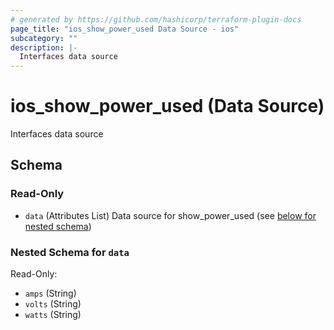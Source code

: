 ```yaml
---
# generated by https://github.com/hashicorp/terraform-plugin-docs
page_title: "ios_show_power_used Data Source - ios"
subcategory: ""
description: |-
  Interfaces data source
---
```


# ios_show_power_used (Data Source)

Interfaces data source



<!-- schema generated by tfplugindocs -->
## Schema

### Read-Only

- `data` (Attributes List) Data source for show_power_used (see [below for nested schema](#nestedatt--data))

<a id="nestedatt--data"></a>
### Nested Schema for `data`

Read-Only:

- `amps` (String)
- `volts` (String)
- `watts` (String)
